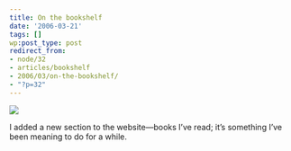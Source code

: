 ```yaml
---
title: On the bookshelf
date: '2006-03-21'
tags: []
wp:post_type: post
redirect_from:
- node/32
- articles/bookshelf
- 2006/03/on-the-bookshelf/
- "?p=32"
---
```


  [ ![](http://static.flickr.com/56/116190958_8ebe3e57a6_m.jpg) ](https://www.flickr.com/photos/atomicworkshop/116190958/)

I added a new section to the website—books I’ve read; it’s something I’ve been meaning to do for a while.
